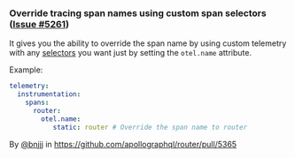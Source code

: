 ### Override tracing span names using custom span selectors ([Issue #5261](https://github.com/apollographql/router/issues/5261))

It gives you the ability to override the span name by using custom telemetry with any [selectors](https://www.apollographql.com/docs/router/configuration/telemetry/instrumentation/selectors/) you want just by setting the `otel.name` attribute.

Example:

```yaml
telemetry:
  instrumentation:
    spans:
      router:
        otel.name:
           static: router # Override the span name to router 
```

By [@bnjjj](https://github.com/bnjjj) in https://github.com/apollographql/router/pull/5365